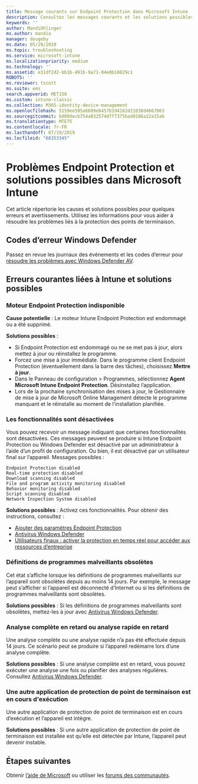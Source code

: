 ```yaml
---
title: Message courants sur Endpoint Protection dans Microsoft Intune - Azure | Microsoft Docs
description: Consultez les messages courants et les solutions possibles lorsque vous utilisez et dépannez Endpoint Protection et Windows Defender dans Microsoft Intune.
keywords: ''
author: MandiOhlinger
ms.author: mandia
manager: dougeby
ms.date: 05/29/2019
ms.topic: troubleshooting
ms.service: microsoft-intune
ms.localizationpriority: medium
ms.technology: ''
ms.assetid: e31df2d2-bb1b-491b-9a71-04e0b18829c1
ROBOTS: ''
ms.reviewer: tscott
ms.suite: ems
search.appverid: MET150
ms.custom: intune-classic
ms.collection: M365-identity-device-management
ms.openlocfilehash: 5159ee595a6699eb457b194162d21038d4667063
ms.sourcegitcommit: bd09decb754a832574d7f7375bad0186a22a15ab
ms.translationtype: MTE75
ms.contentlocale: fr-FR
ms.lasthandoff: 07/19/2019
ms.locfileid: "68353345"
---
```

# <a name="endpoint-protection-issues-and-possible-solutions-in-microsoft-intune"></a>Problèmes Endpoint Protection et solutions possibles dans Microsoft Intune

Cet article répertorie les causes et solutions possibles pour quelques erreurs et avertissements. Utilisez les informations pour vous aider à résoudre les problèmes liés à la protection des points de terminaison.

## <a name="windows-defender-error-codes"></a>Codes d’erreur Windows Defender

Passez en revue les journaux des événements et les codes d’erreur pour [résoudre les problèmes avec Windows Defender AV](https://docs.microsoft.com/windows/security/threat-protection/windows-defender-antivirus/troubleshoot-windows-defender-antivirus).

## <a name="common-intune-errors-and-possible-resolutions"></a>Erreurs courantes liées à Intune et solutions possibles

### <a name="endpoint-protection-engine-unavailable"></a>Moteur Endpoint Protection indisponible

**Cause potentielle** : Le moteur Intune Endpoint Protection est endommagé ou a été supprimé.

**Solutions possibles** :

- Si Endpoint Protection est endommagé ou ne se met pas à jour, alors mettez à jour ou réinstallez le programme.
- Forcez une mise à jour immédiate. Dans le programme client Endpoint Protection (éventuellement dans la barre des tâches), choisissez **Mettre à jour**.
- Dans le Panneau de configuration > Programmes, sélectionnez **Agent Microsoft Intune Endpoint Protection**. Désinstallez l’application.
- Lors de la prochaine synchronisation des mises à jour, le Gestionnaire de mise à jour de Microsoft Online Management détecte le programme manquant et le réinstalle au moment de l'installation planifiée.

### <a name="features-are-disabled"></a>Les fonctionnalités sont désactivées

Vous pouvez recevoir un message indiquant que certaines fonctionnalités sont désactivées. Ces messages peuvent se produire si Intune Endpoint Protection ou Windows Defender est désactivé par un administrateur à l’aide d’un profil de configuration. Ou bien, il est désactivé par un utilisateur final sur l’appareil. Messages possibles :

`Endpoint Protection disabled`  
`Real-time protection disabled`  
`Download scanning disabled`  
`File and program activity monitoring disabled`  
`Behavior monitoring disabled`  
`Script scanning disabled`  
`Network Inspection System disabled`  

**Solutions possibles** : Activez ces fonctionnalités. Pour obtenir des instructions, consultez :

- [Ajouter des paramètres Endpoint Protection](endpoint-protection-configure.md)
- [Antivirus Windows Defender](device-restrictions-windows-10.md#windows-defender-antivirus)
- [Utilisateurs finaux : activer la protection en temps réel pour accéder aux ressources d’entreprise](/intune-user-help/turn-on-defender-windows)

### <a name="malware-definitions-out-of-date"></a>Définitions de programmes malveillants obsolètes

Cet état s’affiche lorsque les définitions de programmes malveillants sur l’appareil sont obsolètes depuis au moins 14 jours. Par exemple, le message peut s’afficher si l’appareil est déconnecté d’Internet ou si les définitions de programmes malveillants sont obsolètes.

**Solutions possibles** : Si les définitions de programmes malveillants sont obsolètes, mettez-les à jour avec [Antivirus Windows Defender](device-restrictions-windows-10.md#windows-defender-antivirus).

### <a name="full-scan-overdue-or-quick-scan-overdue"></a>Analyse complète en retard ou analyse rapide en retard

Une analyse complète ou une analyse rapide n’a pas été effectuée depuis 14 jours. Ce scénario peut se produire si l’appareil redémarre lors d’une analyse complète.

**Solutions possibles** : Si une analyse complète est en retard, vous pouvez exécuter une analyse une fois ou planifier des analyses régulières. Consultez [Antivirus Windows Defender](device-restrictions-windows-10.md#windows-defender-antivirus).

### <a name="another-endpoint-protection-application-running"></a>Une autre application de protection de point de terminaison est en cours d'exécution

Une autre application de protection de point de terminaison est en cours d’exécution et l’appareil est intègre.

**Solutions possibles** : Si une autre application de protection de point de terminaison est installée est qu’elle est détectée par Intune, l’appareil peut devenir instable.

## <a name="next-steps"></a>Étapes suivantes

Obtenir [l’aide de Microsoft](get-support.md) ou utiliser les [forums des communautés](https://social.technet.microsoft.com/Forums/en-US/home?category=microsoftintune).
